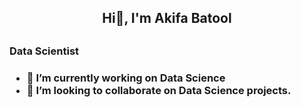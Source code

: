 <h2 align=center> Hi👋, I'm Akifa Batool<h2/>
<h3>Data Scientist<h3/>

- 🔭 I’m currently working on Data Science
- 👯 I’m looking to collaborate on Data Science projects.
